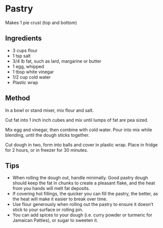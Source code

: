 # Pastry

Makes 1 pie crust (top and bottom)

## Ingredients

- 3 cups flour
- 1 tsp salt
- 3/4 lb fat, such as lard, margarine or butter
- 1 egg, whipped
- 1 tbsp white vinegar
- 1/2 cup cold water
- Plastic wrap

## Method

In a bowl or stand mixer, mix flour and salt.

Cut fat into 1 inch inch cubes and mix until lumps of fat are pea sized.

Mix egg and vinegar, then combine with cold water. Pour into mix while blending, until the dough sticks together.

Cut dough in two, form into balls and cover in plastic wrap. Place in fridge for 2 hours, or in freezer for 30 minutes.

## Tips

- When rolling the dough out, handle minimally. Good pastry dough should keep the fat in chunks to create a pleasant flake, and the heat from you hands will melt fat deposits.
- If covering hot fillings, the quicker you can fill the pastry, the better, as the heat will make it easier to break over time.
- Use flour generously when rolling out the pastry to ensure it doesn't stick to your surface or rolling pin.
- You can add spices to your dough (i.e. curry powder or turmeric for Jamaican Patties), or sugar to sweeten it.
